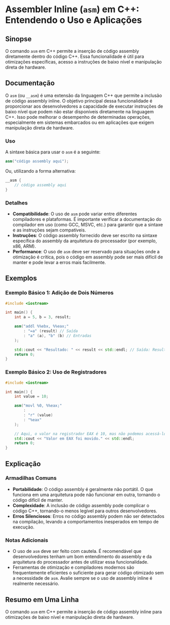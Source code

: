 <!--
Meta Description: # Assembler Inline (`asm`) em C++: Entendendo o Uso e Aplicações ## Sinopse O comando `asm` em C++ permite a inserção de código assembly diretamente d...
Meta Keywords: código, assembly, asm, uso, para
-->

# Assembler Inline (`asm`) em C++: Entendendo o Uso e Aplicações

## Sinopse
O comando `asm` em C++ permite a inserção de código assembly diretamente dentro do código C++. Essa funcionalidade é útil para otimizações específicas, acesso a instruções de baixo nível e manipulação direta de hardware.

## Documentação
O `asm` (ou `__asm`) é uma extensão da linguagem C++ que permite a inclusão de código assembly inline. O objetivo principal dessa funcionalidade é proporcionar aos desenvolvedores a capacidade de executar instruções de baixo nível que podem não estar disponíveis diretamente na linguagem C++. Isso pode melhorar o desempenho de determinadas operações, especialmente em sistemas embarcados ou em aplicações que exigem manipulação direta de hardware.

### Uso
A sintaxe básica para usar o `asm` é a seguinte:

```cpp
asm("código assembly aqui");
```

Ou, utilizando a forma alternativa:

```cpp
__asm {
    // código assembly aqui
}
```

### Detalhes
- **Compatibilidade**: O uso de `asm` pode variar entre diferentes compiladores e plataformas. É importante verificar a documentação do compilador em uso (como GCC, MSVC, etc.) para garantir que a sintaxe e as instruções sejam compatíveis.
- **Instruções**: O código assembly fornecido deve ser escrito na sintaxe específica do assembly da arquitetura do processador (por exemplo, x86, ARM).
- **Performance**: O uso de `asm` deve ser reservado para situações onde a otimização é crítica, pois o código em assembly pode ser mais difícil de manter e pode levar a erros mais facilmente.

## Exemplos
### Exemplo Básico 1: Adição de Dois Números
```cpp
#include <iostream>

int main() {
    int a = 5, b = 3, result;

    asm("addl %%ebx, %%eax;"
        : "=a" (result) // Saída
        : "a" (a), "b" (b) // Entradas
    );

    std::cout << "Resultado: " << result << std::endl; // Saída: Resultado: 8
    return 0;
}
```

### Exemplo Básico 2: Uso de Registradores
```cpp
#include <iostream>

int main() {
    int value = 10;

    asm("movl %0, %%eax;"
        :
        : "r" (value)
        : "%eax"
    );

    // Aqui, o valor na registrador EAX é 10, mas não podemos acessá-lo diretamente em C++.
    std::cout << "Valor em EAX foi movido." << std::endl;
    return 0;
}
```

## Explicação
### Armadilhas Comuns
- **Portabilidade**: O código assembly é geralmente não portátil. O que funciona em uma arquitetura pode não funcionar em outra, tornando o código difícil de manter.
- **Complexidade**: A inclusão de código assembly pode complicar o código C++, tornando-o menos legível para outros desenvolvedores.
- **Erros Silenciosos**: Erros no código assembly podem não ser detectados na compilação, levando a comportamentos inesperados em tempo de execução.

### Notas Adicionais
- O uso de `asm` deve ser feito com cautela. É recomendável que desenvolvedores tenham um bom entendimento do assembly e da arquitetura do processador antes de utilizar essa funcionalidade.
- Ferramentas de otimização e compiladores modernos são frequentemente eficientes o suficiente para gerar código otimizado sem a necessidade de `asm`. Avalie sempre se o uso de assembly inline é realmente necessário.

## Resumo em Uma Linha
O comando `asm` em C++ permite a inserção de código assembly inline para otimizações de baixo nível e manipulação direta de hardware.